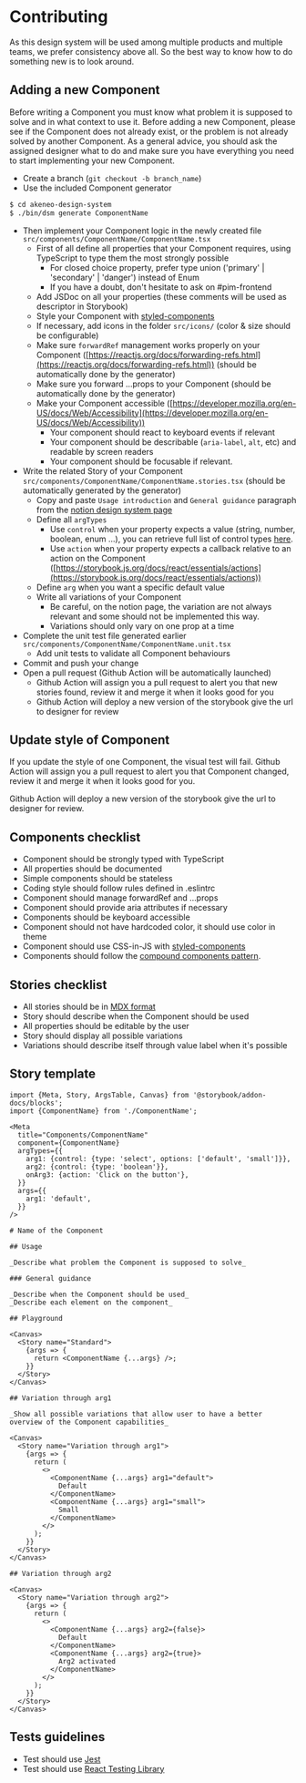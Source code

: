 # Contributing

As this design system will be used among multiple products and multiple teams, we prefer consistency above all. So the best way to know how to do something new is to look around.

## Adding a new Component

Before writing a Component you must know what problem it is supposed to solve and in what context to use it.
Before adding a new Component, please see if the Component does not already exist, or the problem is not already solved by another Component.
As a general advice, you should ask the assigned designer what to do and make sure you have everything you need to start implementing your new Component.

- Create a branch (`git checkout -b branch_name`)
- Use the included Component generator

```bash
$ cd akeneo-design-system
$ ./bin/dsm generate ComponentName
```

- Then implement your Component logic in the newly created file `src/components/ComponentName/ComponentName.tsx`
  - First of all define all properties that your Component requires, using TypeScript to type them the most strongly possible
    - For closed choice property, prefer type union ('primary' | 'secondary' | 'danger') instead of Enum
    - If you have a doubt, don't hesitate to ask on #pim-frontend
  - Add JSDoc on all your properties (these comments will be used as descriptor in Storybook)
  - Style your Component with [styled-components](https://styled-components.com/docs)
  - If necessary, add icons in the folder `src/icons/` (color & size should be configurable)
  - Make sure `forwardRef` management works properly on your Component ([https://reactjs.org/docs/forwarding-refs.html](https://reactjs.org/docs/forwarding-refs.html)) (should be automatically done by the generator)
  - Make sure you forward ...props to your Component (should be automatically done by the generator)
  - Make your Component accessible ([https://developer.mozilla.org/en-US/docs/Web/Accessibility](https://developer.mozilla.org/en-US/docs/Web/Accessibility))
    - Your component should react to keyboard events if relevant
    - Your component should be describable (`aria-label`, `alt`, etc) and readable by screen readers
    - Your component should be focusable if relevant.
- Write the related Story of your Component `src/components/ComponentName/ComponentName.stories.tsx` (should be automatically generated by the generator)
  - Copy and paste `Usage introduction` and `General guidance` paragraph from the [notion design system page](https://www.notion.so/akeneo/Components-2654ae12360d48c7954142e472c043d4)
  - Define all `argTypes`
    - Use `control` when your property expects a value (string, number, boolean, enum ...), you can retrieve full list of control types [here](https://storybook.js.org/docs/react/essentials/controls#annotation).
    - Use `action` when your property expects a callback relative to an action on the Component ([https://storybook.js.org/docs/react/essentials/actions](https://storybook.js.org/docs/react/essentials/actions))
  - Define `arg` when you want a specific default value
  - Write all variations of your Component
    - Be careful, on the notion page, the variation are not always relevant and some should not be implemented this way.
    - Variations should only vary on one prop at a time
- Complete the unit test file generated earlier `src/components/ComponentName/ComponentName.unit.tsx`
  - Add unit tests to validate all Component behaviours
- Commit and push your change
- Open a pull request (Github Action will be automatically launched)
  - Github Action will assign you a pull request to alert you that new stories found, review it and merge it when it looks good for you
  - Github Action will deploy a new version of the storybook give the url to designer for review

## Update style of Component

If you update the style of one Component, the visual test will fail. Github Action will assign you a pull request to alert you that Component changed, review it and merge it when it looks good for you.

Github Action will deploy a new version of the storybook give the url to designer for review.

## Components checklist

- Component should be strongly typed with TypeScript
- All properties should be documented
- Simple components should be stateless
- Coding style should follow rules defined in .eslintrc
- Component should manage forwardRef and ...props
- Component should provide aria attributes if necessary
- Components should be keyboard accessible
- Component should not have hardcoded color, it should use color in theme
- Component should use CSS-in-JS with [styled-components](https://styled-components.com/docs)
- Components should follow the [compound components pattern](https://www.youtube.com/watch?v=hEGg-3pIHlE).

## Stories checklist

- All stories should be in [MDX format](https://mdxjs.com/)
- Story should describe when the Component should be used
- All properties should be editable by the user
- Story should display all possible variations
- Variations should describe itself through value label when it's possible

## Story template

```mdx
import {Meta, Story, ArgsTable, Canvas} from '@storybook/addon-docs/blocks';
import {ComponentName} from './ComponentName';

<Meta
  title="Components/ComponentName"
  component={ComponentName}
  argTypes={{
    arg1: {control: {type: 'select', options: ['default', 'small']}},
    arg2: {control: {type: 'boolean'}},
    onArg3: {action: 'Click on the button'},
  }}
  args={{
    arg1: 'default',
  }}
/>

# Name of the Component

## Usage

_Describe what problem the Component is supposed to solve_

### General guidance

_Describe when the Component should be used_
_Describe each element on the component_

## Playground

<Canvas>
  <Story name="Standard">
    {args => {
      return <ComponentName {...args} />;
    }}
  </Story>
</Canvas>

## Variation through arg1

_Show all possible variations that allow user to have a better overview of the Component capabilities_

<Canvas>
  <Story name="Variation through arg1">
    {args => {
      return (
        <>
          <ComponentName {...args} arg1="default">
            Default
          </ComponentName>
          <ComponentName {...args} arg1="small">
            Small
          </ComponentName>
        </>
      );
    }}
  </Story>
</Canvas>

## Variation through arg2

<Canvas>
  <Story name="Variation through arg2">
    {args => {
      return (
        <>
          <ComponentName {...args} arg2={false}>
            Default
          </ComponentName>
          <ComponentName {...args} arg2={true}>
            Arg2 activated
          </ComponentName>
        </>
      );
    }}
  </Story>
</Canvas>
```

## Tests guidelines

- Test should use [Jest](https://jestjs.io/docs/en/getting-started)
- Test should use [React Testing Library](https://testing-library.com/docs/react-testing-library/intro)
